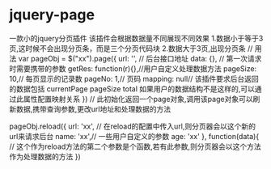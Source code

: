 # jquery-page
一款小的jquery分页插件
该插件会根据数据量不同展现不同效果
1.数据小于等于3页,这时候不会出现分页条，而是三个分页代码块
2.数据大于3页,出现分页条
// 用法
var pageObj = $("xx").page({
    url: '', // 后台接口地址
    data: {}, // 第一次请求时需要携带的参数
    getRes: function(r){},//用户自定义处理数据方法
    pageSize: 10,// 每页显示的记录数
    pageNo: 1,// 页码
    mapping: null// 该插件要求后台返回的数据包括  currentPage  pageSize  total   如果用户的数据结构不是这样的,可以通过此属性配置映射关系
}) // 此初始化返回一个page对象,调用该page对象可以刷新数据,携带查询参数,更改url地址和处理数据的方法

pageObj.reload({
        url: 'xx',   // 在reload的配置中传入url,则分页器会以这个新的url来请求后台
        name: 'xx',// 一些用户自定义的参数
        age: 'xx'
    }, function(data){
        // 这个作为reload方法的第二个参数是个函数,若有此参数,则分页器会以这个方法作为处理数据的方法
})